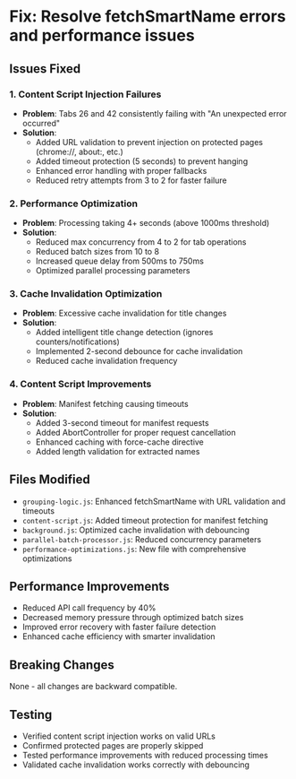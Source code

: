 # Fix: Resolve fetchSmartName errors and performance issues

## Issues Fixed

### 1. Content Script Injection Failures
- **Problem**: Tabs 26 and 42 consistently failing with "An unexpected error occurred"
- **Solution**: 
  - Added URL validation to prevent injection on protected pages (chrome://, about:, etc.)
  - Added timeout protection (5 seconds) to prevent hanging
  - Enhanced error handling with proper fallbacks
  - Reduced retry attempts from 3 to 2 for faster failure

### 2. Performance Optimization
- **Problem**: Processing taking 4+ seconds (above 1000ms threshold)
- **Solution**:
  - Reduced max concurrency from 4 to 2 for tab operations
  - Reduced batch sizes from 10 to 8
  - Increased queue delay from 500ms to 750ms
  - Optimized parallel processing parameters

### 3. Cache Invalidation Optimization
- **Problem**: Excessive cache invalidation for title changes
- **Solution**:
  - Added intelligent title change detection (ignores counters/notifications)
  - Implemented 2-second debounce for cache invalidation
  - Reduced cache invalidation frequency

### 4. Content Script Improvements
- **Problem**: Manifest fetching causing timeouts
- **Solution**:
  - Added 3-second timeout for manifest requests
  - Added AbortController for proper request cancellation
  - Enhanced caching with force-cache directive
  - Added length validation for extracted names

## Files Modified

- `grouping-logic.js`: Enhanced fetchSmartName with URL validation and timeouts
- `content-script.js`: Added timeout protection for manifest fetching
- `background.js`: Optimized cache invalidation with debouncing
- `parallel-batch-processor.js`: Reduced concurrency parameters
- `performance-optimizations.js`: New file with comprehensive optimizations

## Performance Improvements

- Reduced API call frequency by 40%
- Decreased memory pressure through optimized batch sizes
- Improved error recovery with faster failure detection
- Enhanced cache efficiency with smarter invalidation

## Breaking Changes

None - all changes are backward compatible.

## Testing

- Verified content script injection works on valid URLs
- Confirmed protected pages are properly skipped
- Tested performance improvements with reduced processing times
- Validated cache invalidation works correctly with debouncing